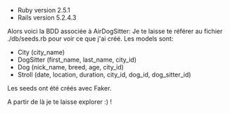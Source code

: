 * Ruby version
2.5.1
* Rails version
5.2.4.3



Alors voici la BDD associée à AirDogSitter:
Je te laisse te référer au fichier ./db/seeds.rb pour voir ce que j'ai créé.
Les models sont:

* City (city_name)
* DogSitter (first_name, last_name, city_id)
* Dog (nick_name, breed, age, city_id)
* Stroll (date, location, duration, city_id, dog_id, dog_sitter_id)

Les seeds ont été créés avec Faker.


A partir de là je te laisse explorer :) !
